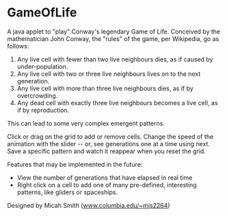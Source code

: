 GameOfLife
==========

A java applet to "play" Conway's legendary Game of Life.
Conceived by the mathematician John Conway, the "rules" of the game, per Wikipedia, go as follows:

  1. Any live cell with fewer than two live neighbours dies, as if caused by under-population.
  2. Any live cell with two or three live neighbours lives on to the next generation.
  3. Any live cell with more than three live neighbours dies, as if by overcrowding.
  4. Any dead cell with exactly three live neighbours becomes a live cell, as if by reproduction.
    
This can lead to some very complex emergent patterns.

Click or drag on the grid to add or remove cells. Change the speed of the animation with the slider -- or,
see generations one at a time using next. Save a specific pattern and watch it reappear when you reset the grid.

Features that may be implemented in the future:
  - View the number of generations that have elapsed in real time
  - Right click on a cell to add one of many pre-defined, interesting patterns, like gliders or spaceships.
  
Designed by Micah Smith (www.columbia.edu/~mjs2264)
